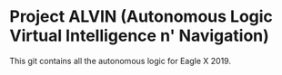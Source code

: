 # Project ALVIN (Autonomous Logic Virtual Intelligence n' Navigation)

This git contains all the autonomous logic for Eagle X 2019.